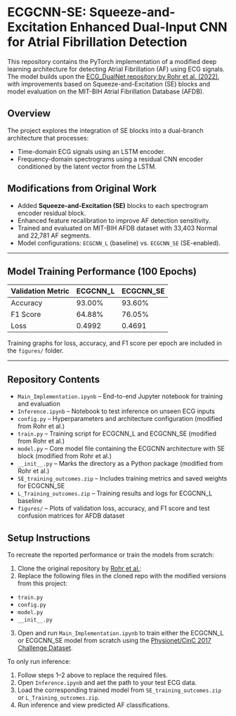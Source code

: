 # ECGCNN-SE: Squeeze-and-Excitation Enhanced Dual-Input CNN for Atrial Fibrillation Detection

This repository contains the PyTorch implementation of a modified deep learning architecture for detecting Atrial Fibrillation (AF) using ECG signals. The model builds upon the [ECG_DualNet repository by Rohr et al. (2022)](https://github.com/ChristophReich1996/ECG_Classification), with improvements based on Squeeze-and-Excitation (SE) blocks and model evaluation on the MIT-BIH Atrial Fibrillation Database (AFDB).


## Overview

The project explores the integration of SE blocks into a dual-branch architecture that processes:
- Time-domain ECG signals using an LSTM encoder.
- Frequency-domain spectrograms using a residual CNN encoder conditioned by the latent vector from the LSTM.


## Modifications from Original Work

- Added **Squeeze-and-Excitation (SE)** blocks to each spectrogram encoder residual block.
- Enhanced feature recalibration to improve AF detection sensitivity.
- Trained and evaluated on MIT-BIH AFDB dataset with 33,403 Normal and 22,781 AF segments.
- Model configurations: `ECGCNN_L` (baseline) vs. `ECGCNN_SE` (SE-enabled).

---

## Model Training Performance (100 Epochs)

| Validation Metric| ECGCNN_L | ECGCNN_SE |
|------------------|----------|-----------|
| Accuracy         | 93.00%   | 93.60%    |
| F1 Score         | 64.88%   | 76.05%    |
| Loss             | 0.4992   | 0.4691    |

Training graphs for loss, accuracy, and F1 score per epoch are included in the `figures/` folder.

---

## Repository Contents

- `Main_Implementation.ipynb` – End-to-end Jupyter notebook for training and evaluation
- `Inference.ipynb` – Notebook to test inference on unseen ECG inputs
- `config.py` – Hyperparameters and architecture configuration (modified from Rohr et al.)
- `train.py` – Training script for ECGCNN_L and ECGCNN_SE (modified from Rohr et al.)
- `model.py` – Core model file containing the ECGCNN architecture with SE block (modified from Rohr et al.)
- `__init__.py` – Marks the directory as a Python package (modified from Rohr et al.)
- `SE_training_outcomes.zip` – Includes training metrics and saved weights for ECGCNN_SE
- `L_Training_outcomes.zip` – Training results and logs for ECGCNN_L baseline
- `figures/` – Plots of validation loss, accuracy, and F1 score and test confusion matrices for AFDB dataset

## Setup Instructions

To recreate the reported performance or train the models from scratch:

1. Clone the original repository by [Rohr et al.](https://github.com/ChristophReich1996/ECG_Classification):
2. Replace the following files in the cloned repo with the modified versions from this project:
- `train.py`
- `config.py`
- `model.py`
- `__init__.py`

3. Open and run `Main_Implementation.ipynb` to train either the ECGCNN_L or ECGCNN_SE model from scratch using the [Physionet/CinC 2017 Challenge Dataset](https://studtudarmstadtde-my.sharepoint.com/personal/christoph_reich_stud_tu-darmstadt_de/_layouts/15/onedrive.aspx?id=%2Fpersonal%2Fchristoph%5Freich%5Fstud%5Ftu%2Ddarmstadt%5Fde%2FDocuments%2FUni%2FECG%5FClassification%2Fdata%2Ezip&parent=%2Fpersonal%2Fchristoph%5Freich%5Fstud%5Ftu%2Ddarmstadt%5Fde%2FDocuments%2FUni%2FECG%5FClassification&ga=1).

To only run inference:

1. Follow steps 1–2 above to replace the required files.
2. Open `Inference.ipynb` and aet the path to your test ECG data.
3. Load the corresponding trained model from `SE_training_outcomes.zip` or `L_Training_outcomes.zip`.
4. Run inference and view predicted AF classifications.
